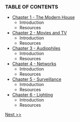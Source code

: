 ### TABLE OF CONTENTS

* [Chapter 1 - The Modern House](010-chapter-01.md)
  * Introduction
  * Resources
* [Chapter 2 - Movies and TV](020-chapter-02.md)
  * Introduction
  * Resources
* [Chapter 3 - Audiophiles](010-chapter-01.md)
  * Introduction
  * Resources
* [Chapter 4 - Networks](010-chapter-01.md)
  * Introduction
  * Resources
* [Chapter 5 - Surveillance](010-chapter-01.md)
  * Introduction
  * Resources
* [Chapter 6 - Lighting](060-chapter-06.md)
  * Introduction
  * Resources

[Next >>](010-chapter-01.md)
